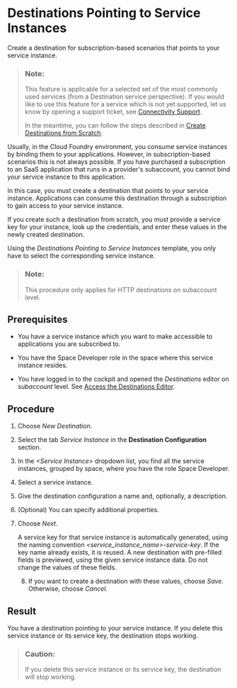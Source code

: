 <!-- loio685f383cebb54c009b2fac633b32c90f -->

# Destinations Pointing to Service Instances

Create a destination for subscription-based scenarios that points to your service instance.

> ### Note:  
> This feature is applicable for a selected set of the most commonly used services \(from a Destination service perspective\). If you would like to use this feature for a service which is not yet supported, let us know by opening a support ticket, see [Connectivity Support](connectivity-support-e5580c5.md).
> 
> In the meantime, you can follow the steps described in [Create Destinations from Scratch](create-destinations-from-scratch-5eba623.md).

Usually, in the Cloud Foundry environment, you consume service instances by binding them to your applications. However, in subscription-based scenarios this is not always possible. If you have purchased a subscription to an SaaS application that runs in a provider's subaccount, you cannot bind your service instance to this application.

In this case, you must create a destination that points to your service instance. Applications can consume this destination through a subscription to gain access to your service instance.

If you create such a destination from scratch, you must provide a service key for your instance, look up the credentials, and enter these values in the newly created destination.

Using the *Destinations Pointing to Service Instances* template, you only have to select the corresponding service instance.

> ### Note:  
> This procedure only applies for HTTP destinations on subaccount level.



<a name="loio685f383cebb54c009b2fac633b32c90f__section_uyl_2x4_slb"/>

## Prerequisites

-   You have a service instance which you want to make accessible to applications you are subscribed to.

-   You have the Space Developer role in the space where this service instance resides.

-   You have logged in to the cockpit and opened the *Destinations* editor on *subaccount* level. See [Access the Destinations Editor](access-the-destinations-editor-82ca377.md).




## Procedure

1.  Choose *New Destination*.
2.  Select the tab *Service Instance* in the **Destination Configuration** section.
3.  In the *<Service Instance\>* dropdown list, you find all the service instances, grouped by space, where you have the role Space Developer.
4.  Select a service instance.
5.  Give the destination configuration a name and, optionally, a description.
6.  \(Optional\) You can specify additional properties.
7.  Choose *Next*.

    A service key for that service instance is automatically generated, using the naming convention *<service\_instance\_name\>-service-key*. If the key name already exists, it is reused. A new destination with pre-filled fields is previewed, using the given service instance data. Do not change the values of these fields.

    8. If you want to create a destination with these values, choose *Save*. Otherwise, choose *Cancel*.




<a name="loio685f383cebb54c009b2fac633b32c90f__section_cml_nx4_slb"/>

## Result

You have a destination pointing to your service instance. If you delete this service instance or its service key, the destination stops working.

> ### Caution:  
> If you delete this service instance or its service key, the destination will stop working.


